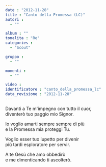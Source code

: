```yaml
---
date : "2012-11-28"
title : "Canto della Promessa (LC)"
autori : 
  - ""

album : ""
tonalita : "Re"
categories : 
  - "Scout"

gruppo : 
  - ""

momenti : 
  - ""

video : 
identificatore : "canto_della_promessa_lc"
data_revisione : "2012-11-28"
---
```

  
  
Davanti a Te m'impegno con tutto il cuor,  
diventerò tuo paggio mio Signor.  
  
  
Io voglio amarti sempre sempre di più  
e la Promessa mia proteggi Tu.  
  
  
  
Voglio esser tuo lupetto per divenir  
più tardi esploratore per servir.  
  
  
A te Gesù che amo obbedirò  
e me dimenticando ti ascolterò.  
  
